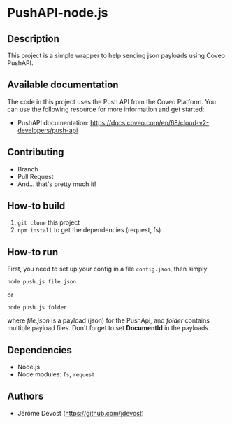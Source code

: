 # PushAPI-node.js

## Description
This project is a simple wrapper to help sending json payloads using Coveo PushAPI.

## Available documentation
The code in this project uses the Push API from the Coveo Platform. You can use the following resource for more information and get started:

- PushAPI documentation: https://docs.coveo.com/en/68/cloud-v2-developers/push-api

## Contributing
- Branch
- Pull Request
- And... that's pretty much it!

## How-to build

1. `git clone` this project
1. `npm install` to get the dependencies (request, fs)


## How-to run

First, you need to set up your config in a file `config.json`, then simply

    node push.js file.json

or

    node push.js folder

where *file.json* is a payload (json) for the PushApi, and *folder* contains multiple payload files.
Don't forget to set **DocumentId** in the payloads.


## Dependencies
- Node.js
- Node modules: `fs`, `request`

## Authors
- Jérôme Devost (https://github.com/jdevost)

